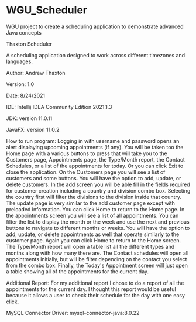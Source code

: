 # WGU_Scheduler
WGU project to create a scheduling application to demonstrate advanced Java concepts

Thaxton Scheduler

A scheduling application designed to work across different timezones and languages.

Author: Andrew Thaxton

Version: 1.0

Date: 8/24/2021

IDE: Intellij IDEA Community Edition 2021.1.3

JDK: version 11.0.11

JavaFX: version 11.0.2

How to run program: Logging in with username and password opens an alert displaying upcoming appointments (if any).
You will be taken too the Home page with a various buttons to press that will take you to the Customers page, Appointments
page, the Type/Month report, the Contact Schedules, or a list of the appointments for today. Or you can click Exit to close
the application. On the Customers page you will see a list of customers and some buttons. You will have the option to add,
update, or delete customers. In the add screen you will be able fill in the fields required for customer creation including
a country and division combo box. Selecting the country first will filter the divisions to the division inside that country.
The update page is very similar to the add customer page except with preloaded information. You can click Home to return to
the Home page. In the appointments screen you will see a list of all appointments. You can filter the list to display the
month or the week and use the next and previous buttons to navigate to different months or weeks. You will have the option
to add, update, or delete appointments as well that operate similarly to the customer page. Again you can click Home to
return to the Home screen. The Type/Month report will open a table list all the different types and months along with how
many there are. The Contact schedules will open all appointments initially, but will be filter depending on the contact you
select from the combo box. Finally, the Today's Appointment screen will just open a table showing all of the appointments
for the current day.

Additional Report: For my additional report I chose to do a report of all the appointments for the current day. I thought
this report would be useful because it allows a user to check their schedule for the day with one easy click.

MySQL Connector Driver: mysql-connector-java:8.0.22
